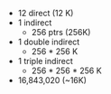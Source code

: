 - 12 direct (12 K)
- 1 indirect
    - 256 ptrs (256K)
- 1 double indirect
    - 256 * 256 K
- 1 triple indirect
    - 256 * 256 * 256 K
- 16,843,020 (~16K)
